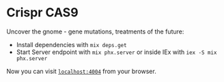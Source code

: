 # Crispr CAS9

Uncover the gnome - gene mutations, treatments of the future:

  * Install dependencies with `mix deps.get`
  * Start Server endpoint with `mix phx.server` or inside IEx with `iex -S mix phx.server`

Now you can visit [`localhost:4004`](http://localhost:4004) from your browser.
 